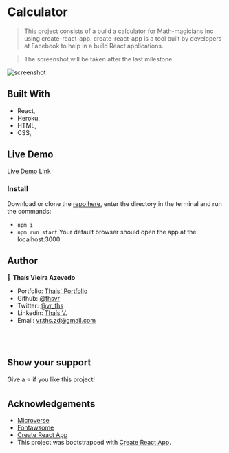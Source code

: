 # Calculator

> This project consists of a build a calculator for Math-magicians Inc using create-react-app.  create-react-app is a tool built by developers at Facebook to help in a build React applications.

> The screenshot will be taken after the last milestone.

![screenshot](./app_screenshot.png)


## Built With

- React,
- Heroku,
- HTML,
- CSS,

## Live Demo

[Live Demo Link](https://test01-my-app.herokuapp.com/)



### Install

Download or clone the [repo here](https://github.com/thsvr/calculator), enter the directory in the terminal and run the commands:

- `npm i`
- `npm run start`
  Your default browser should open the app at the localhost:3000



## Author

👤 **Thaís Vieira Azevedo**

- Portfolio: [Thais' Portfolio](https://thais-software-developer.netlify.com/)
- Github: [@thsvr](https://github.com/thsvr)
- Twitter: [@vr_ths](https://twitter.com/vr_ths)
- Linkedin: [Thaís V.](https://www.linkedin.com/in/vr-ths-zd/)
- Email: [vr.ths.zd@gmail.com](vr.ths.zd@gmail.com)

<br />
<br />


## Show your support

Give a ⭐️ if you like this project!

## Acknowledgements

- [Microverse](https://www.microverse.org/)
- [Fontawsome](https://fontawesome.com/)
- [Create React App](https://github.com/facebook/create-react-app)
- This project was bootstrapped with [Create React App](https://github.com/facebook/create-react-app).






